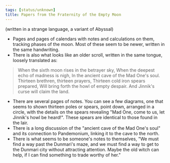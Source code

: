 ```yaml
---
tags: [status/unknown]
title: Papers from the Fraternity of the Empty Moon
---
```


(written in a strange language, a variant of Abyssal)

- Pages and pages of calendars with notes and calculations on them, tracking phases of the moon. Most of these seem to be newer, written in the same handwriting.
- There is also what looks like an older scroll, written in the same tongue, loosely translated as:
>	When the sixth moon rises in the betrayer sky,
>	When the deepest echo of madness is nigh,
>	In the ancient cave of the Mad One's soul.
>	Thirteen brethren, thirteen prayers,
>	Thirteen cold iron spears prepared,
>	Will bring forth the howl of empty despair.
>	And Jinnik's curse will claim the land.
- There are several pages of notes. You can see a few diagrams, one that seems to shown thirteen poles or spears, point down, arranged in a circle, with the details on the spears revealing "Mad One, come to us, let Jinnik's howl be heard!". These spears are identical to those found in the lair. 
- There is a long discussion of the "ancient cave of the Mad One's soul" and its connection to Pandemonium, linking it to the cave to the north.
- There is what seems to be someone's notes to themselves, "We must find a way past the Dunmari's maze, and we must find a way to get to the Dunmari city without attracting attention. Maybe the old witch can help, if I can find something to trade worthy of her."